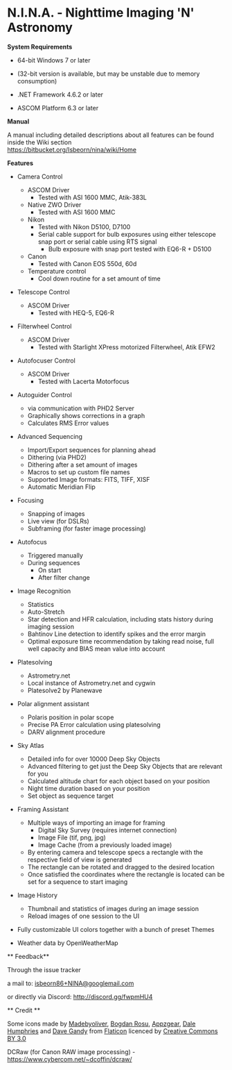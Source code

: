 # N.I.N.A. - Nighttime Imaging 'N' Astronomy #


**System Requirements**

* 64-bit Windows 7 or later
* (32-bit version is available, but may be unstable due to memory consumption)

* .NET Framework 4.6.2 or later

* ASCOM Platform 6.3 or later

**Manual**

A manual including detailed descriptions about all features can be found inside the Wiki section  
https://bitbucket.org/Isbeorn/nina/wiki/Home  
  
  

**Features**

* Camera Control
     * ASCOM Driver
          * Tested with ASI 1600 MMC, Atik-383L
     * Native ZWO Driver
          * Tested with ASI 1600 MMC
     * Nikon
          * Tested with Nikon D5100, D7100
          * Serial cable support for bulb exposures using either telescope snap port or serial cable using RTS signal
               * Bulb exposure with snap port tested with EQ6-R + D5100
     * Canon 
          * Tested with Canon EOS 550d, 60d
     * Temperature control 
          * Cool down routine for a set amount of time

* Telescope Control
     * ASCOM Driver
          * Tested with HEQ-5, EQ6-R

* Filterwheel Control
     * ASCOM Driver
          * Tested with Starlight XPress motorized Filterwheel, Atik EFW2

* Autofocuser Control
     * ASCOM Driver
          * Tested with Lacerta Motorfocus

* Autoguider Control
     * via communication with PHD2 Server
     * Graphically shows corrections in a graph
     * Calculates RMS Error values

* Advanced Sequencing
     * Import/Export sequences for planning ahead
     * Dithering (via PHD2)
     * Dithering after a set amount of images
     * Macros to set up custom file names
     * Supported Image formats: FITS, TIFF, XISF
     * Automatic Meridian Flip

* Focusing
     * Snapping of images
     * Live view (for DSLRs)     
     * Subframing (for faster image processing)

* Autofocus
     * Triggered manually
     * During sequences
          * On start
          * After filter change

* Image Recognition
     * Statistics
     * Auto-Stretch
     * Star detection and HFR calculation, including stats history during imaging session
     * Bahtinov Line detection to identify spikes and the error margin     
     * Optimal exposure time recommendation by taking read noise, full well capacity and BIAS mean value into account

* Platesolving
     * Astrometry.net
     * Local instance of Astrometry.net and cygwin
     * Platesolve2 by Planewave

* Polar alignment assistant 
     * Polaris position in polar scope 
     * Precise PA Error calculation using platesolving 
     * DARV alignment procedure

* Sky Atlas
     * Detailed info for over 10000 Deep Sky Objects
     * Advanced filtering to get just the Deep Sky Objects that are relevant for you
     * Calculated altitude chart for each object based on your position
     * Night time duration based on your position
     * Set object as sequence target

* Framing Assistant
     * Multiple ways of importing an image for framing
          * Digital Sky Survey (requires internet connection)
          * Image File (tif, png, jpg)
          * Image Cache (from a previously loaded image)
     * By entering camera and telescope specs a rectangle with the respective field of view is generated
     * The rectangle can be rotated and dragged to the desired location
     * Once satisfied the coordinates where the rectangle is located can be set for a sequence to start imaging

* Image History
     * Thumbnail and statistics of images during an image session
     * Reload images of one session to the UI

* Fully customizable UI colors together with a bunch of preset Themes

* Weather data by OpenWeatherMap 


** Feedback**

Through the issue tracker

a mail to: isbeorn86+NINA@googlemail.com

or directly via Discord: http://discord.gg/fwpmHU4

** Credit **

Some icons made by 
[Madebyoliver](http://www.flaticon.com/authors/madebyoliver),
[Bogdan Rosu](http://www.flaticon.com/authors/bogdan-rosu),
[Appzgear](http://www.flaticon.com/authors/appzgear),
[Dale Humphries](http://www.flaticon.com/authors/dale-humphries) and
[Dave Gandy](http://www.flaticon.com/authors/dave-gandy)
from
[Flaticon](http://www.flaticon.com)
licenced by 
[Creative Commons BY 3.0](http://creativecommons.org/licenses/by/3.0/)

DCRaw (for Canon RAW image processing) - https://www.cybercom.net/~dcoffin/dcraw/